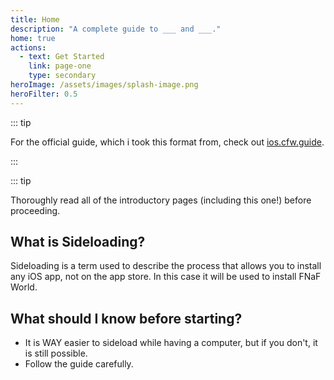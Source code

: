```yaml
---
title: Home
description: "A complete guide to ___ and ___."
home: true
actions:
  - text: Get Started
    link: page-one
    type: secondary
heroImage: /assets/images/splash-image.png
heroFilter: 0.5
---
```


::: tip

For the official guide, which i took this format from, check out [ios.cfw.guide](https://ios.cfw.guide).

:::

::: tip

Thoroughly read all of the introductory pages (including this one!) before proceeding.


## What is Sideloading?

Sideloading is a term used to describe the process that allows you to install any iOS app, not on the app store. In this case it will be used to install FNaF World.


## What should I know before starting?


- It is WAY easier to sideload while having a computer, but if you don't, it is still possible.
- Follow the guide carefully.
